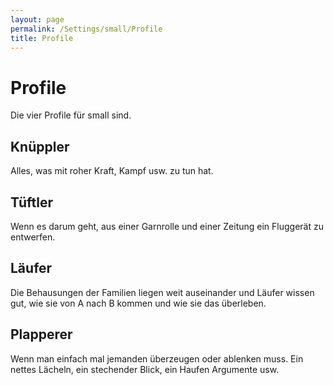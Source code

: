 ```yaml
---
layout: page
permalink: /Settings/small/Profile
title: Profile
---
```


# Profile

Die vier Profile für small sind.

## Knüppler

Alles, was mit roher Kraft, Kampf usw. zu tun hat.

## Tüftler

Wenn es darum geht, aus einer Garnrolle und einer Zeitung ein Fluggerät zu entwerfen.

## Läufer

Die Behausungen der Familien liegen weit auseinander und Läufer wissen gut, wie sie von A nach B kommen und wie sie das überleben.

## Plapperer

Wenn man einfach mal jemanden überzeugen oder ablenken muss. Ein nettes Lächeln, ein stechender Blick, ein Haufen Argumente usw.

